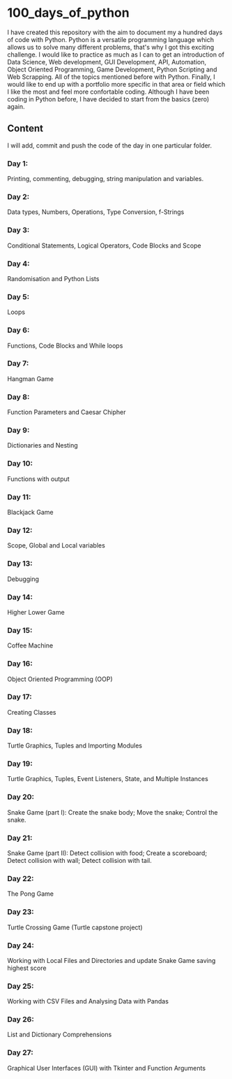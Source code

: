 # 100_days_of_python
I have created this repository with the aim to document my a hundred days of code with Python. 
Python is a versatile programming language which allows us to solve many different problems, that's why I got this exciting challenge.
I would like to practice as much as I can to get an introduction of Data Science, Web development, GUI Development, API, Automation, Object Oriented Programming, Game Development, Python Scripting and Web Scrapping. All of the topics mentioned before with Python. Finally, I would like to end up with a portfolio more specific in that area or field which I like the most and feel more confortable coding.
Although I have been coding in Python before, I have decided to start from the basics (zero) again.
## Content
I will add, commit and push the code of the day in one particular folder.
### Day 1: 
Printing, commenting, debugging, string manipulation and variables.
### Day 2:
Data types, Numbers, Operations, Type Conversion, f-Strings
### Day 3:
Conditional Statements, Logical Operators, Code Blocks and Scope
### Day 4:
Randomisation and Python Lists
### Day 5:
Loops
### Day 6:
Functions, Code Blocks and While loops
### Day 7:
Hangman Game
### Day 8:
Function Parameters and Caesar Chipher
### Day 9:
Dictionaries and Nesting
### Day 10:
Functions with output
### Day 11:
Blackjack Game
### Day 12:
Scope, Global and Local variables
### Day 13:
Debugging
### Day 14:
Higher Lower Game
### Day 15:
Coffee Machine 
### Day 16:
Object Oriented Programming (OOP)
### Day 17:
Creating Classes
### Day 18:
Turtle Graphics, Tuples and Importing Modules
### Day 19:
Turtle Graphics, Tuples, Event Listeners, State, and Multiple Instances
### Day 20:
Snake Game (part I): Create the snake body; Move the snake; Control the snake.
### Day 21:
Snake Game (part II): Detect collision with food; Create a scoreboard; Detect collision with wall; Detect collision with tail.
### Day 22:
The Pong Game
### Day 23:
Turtle Crossing Game (Turtle capstone project)
### Day 24:
Working with Local Files and Directories and update Snake Game saving highest score
### Day 25:
Working with CSV Files and Analysing Data with Pandas
### Day 26:
List and Dictionary Comprehensions
### Day 27:
Graphical User Interfaces (GUI) with Tkinter and Function Arguments
